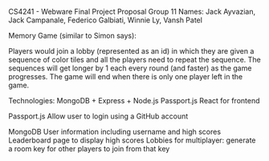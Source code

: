 CS4241 - Webware Final Project Proposal
Group 11
Names: Jack Ayvazian, Jack Campanale, Federico Galbiati, Winnie Ly, Vansh Patel

Memory Game (similar to Simon says):

Players would join a lobby (represented as an id) in which they are given a sequence of color tiles and all the players need to repeat the sequence. The sequences will get longer by 1 each every round (and faster) as the game progresses. The game will end when there is only one player left in the game.

Technologies:
MongoDB +  Express + Node.js
Passport.js 
React for frontend

Passport.js
Allow user to login using a GitHub account

MongoDB
User information including username and high scores
Leaderboard page to display high scores
Lobbies for multiplayer: generate a room key for other players to join from that key
